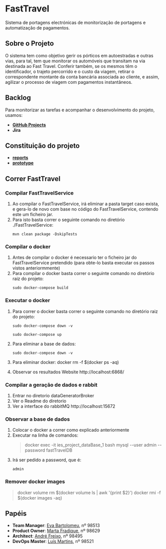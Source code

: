 # FastTravel

Sistema de portagens electrónicas de monitorização de portagens e automatização de pagamentos.

## Sobre o Projeto 

O sistema tem como objetivo gerir os pórticos em autoestradas e outras vias, para tal, tem que monitorar os automóveis que transitam na via destinada ao Fast Travel. Conferir também, se os mesmos têm o identificador, o trajeto percorrido e o custo da viagem, retirar o correspondente montante da conta bancária associada ao cliente, e assim, agilizar o processo de viagem com pagamentos instantâneos.

## Backlog
Para monitorizar as tarefas e acompanhar o desenvolvimento do projeto, usamos:

* **[GitHub Projects](https://github.com/eva-pomposo/IES_Project/projects)**
* **Jira**

##  Constituição do projeto

* **[reports](https://github.com/eva-pomposo/IES_Project/tree/main/Reports)**
* **[prototype](https://github.com/eva-pomposo/IES_Project/tree/main/projFastTravel)**

## Correr FastTravel

### Compilar FastTravelService

1. Ao compilar o FastTravelService, irá eliminar a pasta target caso exista, e gera-lo de novo com base no código do FastTravelService, contendo este um ficheiro jar. 
2. Para isto basta correr o seguinte comando no diretório ./FastTravelService:
    ```
    mvn clean package -DskipTests
    ```

### Compilar o docker

1. Antes de compilar o docker é necessario ter o ficheiro jar do FastTravelService pretendido (para obte-lo basta executar os passos vistos anteriormmente)
2. Para compilar o docker basta correr o seguinte comando no diretório raiz do projeto:
    ```
    sudo docker-compose build
    ```

### Executar o docker 

1. Para correr o docker basta correr o seguinte comando no diretório raiz do projeto:
    ```
    sudo docker-compose down -v
    ```
    ```
    sudo docker-compose up
    ```

2. Para eliminar a base de dados:
    ```
    sudo docker-compose down -v
    ```

3. Para eliminar docker:
    docker rm -f $(docker ps -aq)

4. Observar os resultados Website
    http://localhost:6868/

### Compilar a geração de dados e rabbit 
1. Entrar no diretorio dataGeneratorBroker
2. Ver o Readme do diretorio
3. Ver a interface do rabbitMQ 
    http://localhost:15672

### Observar a base de dados
1. Colocar o docker a correr como explicado anteriormente
2. Executar na linha de comandos:
    > docker exec -it  ies_project_dataBase_1 bash
    > mysql --user admin --password fastTravelDB
3. Irá ser pedido a password, que é:
    ```
    admin
    ```

### Remover docker images
> docker volume rm $(docker volume ls | awk '{print $2}')
> docker rmi -f $(docker images -aq)

## Papéis 

* **Team Manager**: [Eva Bartolomeu](https://github.com/eva-pomposo), nº 98513
* **Product Owner**: [Marta Fradique](https://github.com/MartaFradique), nº 98629
* **Architect**: [André Freixo](https://github.com/andre180701), nº 98495
* **DevOps Master**: [Luís Martins](https://github.com/luisccmartins), nº 98521